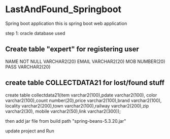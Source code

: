 # LastAndFound_Springboot
Spring boot application
this is spring boot web application

step 1:
oracle database used 

Create table "expert" for registering user 
---------------------------------------------------
NAME                                      NOT NULL VARCHAR2(20)
 EMAIL                                              VARCHAR2(20)
 MOB                                                NUMBER(20)
 PASS                                               VARCHAR2(20)
 
 create table COLLECTDATA21 for lost/found stuff
 -------------------------------------------------
 create table collectdata21(item varchar2(100),pdate varchar2(100),
color varchar2(100),count number(20),price varchar2(100),brand varchar2(100),
locality varchar2(200),town varchar2(100),railway varchar2(200),zip varchar2(30),
mobile varchar2(50),link varchar2(300));

then add jar file from build path "spring-beans-5.3.20.jar"

update project and Run 
